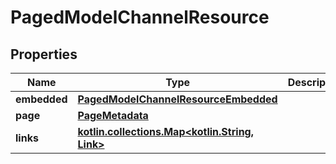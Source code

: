 
# PagedModelChannelResource

## Properties
Name | Type | Description | Notes
------------ | ------------- | ------------- | -------------
**embedded** | [**PagedModelChannelResourceEmbedded**](PagedModelChannelResourceEmbedded.md) |  |  [optional]
**page** | [**PageMetadata**](PageMetadata.md) |  |  [optional]
**links** | [**kotlin.collections.Map&lt;kotlin.String, Link&gt;**](Link.md) |  |  [optional]



